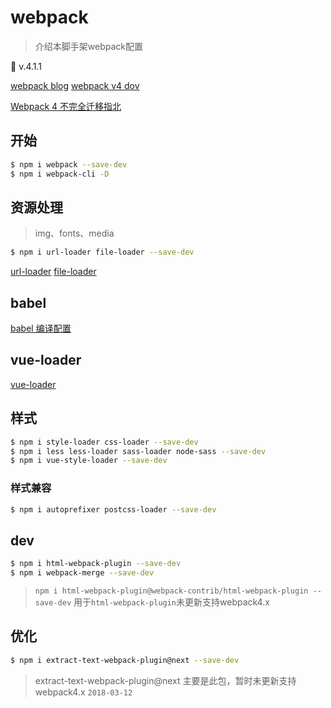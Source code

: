 # webpack
> 介绍本脚手架webpack配置

:rocket: v.4.1.1

[webpack blog](https://medium.com/webpack/webpack-4-beta-try-it-today-6b1d27d7d7e2)
[webpack v4 dov](https://github.com/webpack/webpack.js.org/issues/1706)

[Webpack 4 不完全迁移指北](https://github.com/dwqs/blog/issues/60) 


## 开始

```sh
$ npm i webpack --save-dev 
$ npm i webpack-cli -D
```

## 资源处理
> img、fonts、media

```sh
$ npm i url-loader file-loader --save-dev
```
[url-loader](https://www.npmjs.com/package/url-loader)
[file-loader](https://www.npmjs.com/package/file-loader)

## babel

[babel 编译配置](./babel.md)

## vue-loader

[vue-loader](https://vue-loader.vuejs.org/zh-cn/)

## 样式
 
```sh
$ npm i style-loader css-loader --save-dev
$ npm i less less-loader sass-loader node-sass --save-dev 
$ npm i vue-style-loader --save-dev
```

### 样式兼容

```sh
$ npm i autoprefixer postcss-loader --save-dev
```

## dev

```sh
$ npm i html-webpack-plugin --save-dev
$ npm i webpack-merge --save-dev
```
> `npm i html-webpack-plugin@webpack-contrib/html-webpack-plugin --save-dev` 用于`html-webpack-plugin`未更新支持webpack4.x
## 优化

```sh
$ npm i extract-text-webpack-plugin@next --save-dev
```
> extract-text-webpack-plugin@next 主要是此包，暂时未更新支持webpack4.x `2018-03-12`